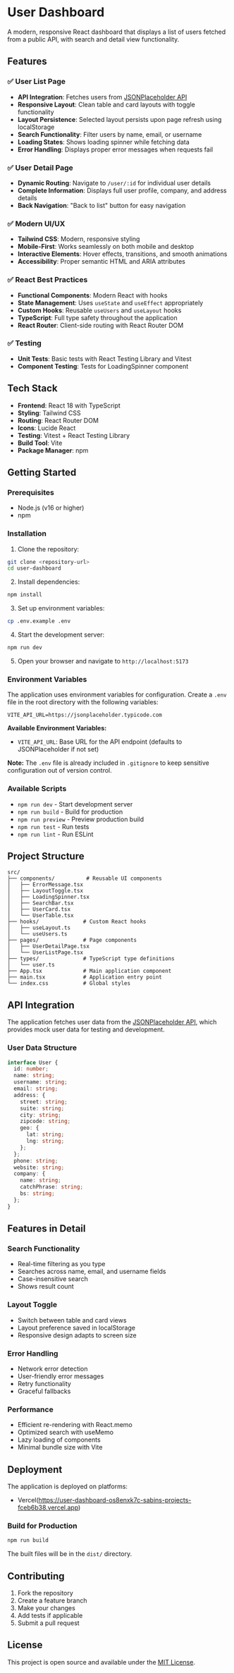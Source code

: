 # User Dashboard

A modern, responsive React dashboard that displays a list of users fetched from a public API, with search and detail view functionality.

## Features

### ✅ User List Page
- **API Integration**: Fetches users from [JSONPlaceholder API](https://jsonplaceholder.typicode.com/users)
- **Responsive Layout**: Clean table and card layouts with toggle functionality
- **Layout Persistence**: Selected layout persists upon page refresh using localStorage
- **Search Functionality**: Filter users by name, email, or username
- **Loading States**: Shows loading spinner while fetching data
- **Error Handling**: Displays proper error messages when requests fail

### ✅ User Detail Page
- **Dynamic Routing**: Navigate to `/user/:id` for individual user details
- **Complete Information**: Displays full user profile, company, and address details
- **Back Navigation**: "Back to list" button for easy navigation

### ✅ Modern UI/UX
- **Tailwind CSS**: Modern, responsive styling
- **Mobile-First**: Works seamlessly on both mobile and desktop
- **Interactive Elements**: Hover effects, transitions, and smooth animations
- **Accessibility**: Proper semantic HTML and ARIA attributes

### ✅ React Best Practices
- **Functional Components**: Modern React with hooks
- **State Management**: Uses `useState` and `useEffect` appropriately
- **Custom Hooks**: Reusable `useUsers` and `useLayout` hooks
- **TypeScript**: Full type safety throughout the application
- **React Router**: Client-side routing with React Router DOM

### ✅ Testing
- **Unit Tests**: Basic tests with React Testing Library and Vitest
- **Component Testing**: Tests for LoadingSpinner component

## Tech Stack

- **Frontend**: React 18 with TypeScript
- **Styling**: Tailwind CSS
- **Routing**: React Router DOM
- **Icons**: Lucide React
- **Testing**: Vitest + React Testing Library
- **Build Tool**: Vite
- **Package Manager**: npm

## Getting Started

### Prerequisites
- Node.js (v16 or higher)
- npm

### Installation

1. Clone the repository:
```bash
git clone <repository-url>
cd user-dashboard
```

2. Install dependencies:
```bash
npm install
```

3. Set up environment variables:
```bash
cp .env.example .env
```

4. Start the development server:
```bash
npm run dev
```

5. Open your browser and navigate to `http://localhost:5173`

### Environment Variables

The application uses environment variables for configuration. Create a `.env` file in the root directory with the following variables:

```env
VITE_API_URL=https://jsonplaceholder.typicode.com
```

**Available Environment Variables:**
- `VITE_API_URL`: Base URL for the API endpoint (defaults to JSONPlaceholder if not set)

**Note:** The `.env` file is already included in `.gitignore` to keep sensitive configuration out of version control.

### Available Scripts

- `npm run dev` - Start development server
- `npm run build` - Build for production
- `npm run preview` - Preview production build
- `npm run test` - Run tests
- `npm run lint` - Run ESLint

## Project Structure

```
src/
├── components/          # Reusable UI components
│   ├── ErrorMessage.tsx
│   ├── LayoutToggle.tsx
│   ├── LoadingSpinner.tsx
│   ├── SearchBar.tsx
│   ├── UserCard.tsx
│   └── UserTable.tsx
├── hooks/              # Custom React hooks
│   ├── useLayout.ts
│   └── useUsers.ts
├── pages/              # Page components
│   ├── UserDetailPage.tsx
│   └── UserListPage.tsx
├── types/              # TypeScript type definitions
│   └── user.ts
├── App.tsx             # Main application component
├── main.tsx            # Application entry point
└── index.css           # Global styles
```

## API Integration

The application fetches user data from the [JSONPlaceholder API](https://jsonplaceholder.typicode.com/users), which provides mock user data for testing and development.

### User Data Structure
```typescript
interface User {
  id: number;
  name: string;
  username: string;
  email: string;
  address: {
    street: string;
    suite: string;
    city: string;
    zipcode: string;
    geo: {
      lat: string;
      lng: string;
    };
  };
  phone: string;
  website: string;
  company: {
    name: string;
    catchPhrase: string;
    bs: string;
  };
}
```

## Features in Detail

### Search Functionality
- Real-time filtering as you type
- Searches across name, email, and username fields
- Case-insensitive search
- Shows result count

### Layout Toggle
- Switch between table and card views
- Layout preference saved in localStorage
- Responsive design adapts to screen size

### Error Handling
- Network error detection
- User-friendly error messages
- Retry functionality
- Graceful fallbacks

### Performance
- Efficient re-rendering with React.memo
- Optimized search with useMemo
- Lazy loading of components
- Minimal bundle size with Vite

## Deployment

The application is deployed on platforms:
- Vercel(https://user-dashboard-os8enxk7c-sabins-projects-fceb6b38.vercel.app)


### Build for Production
```bash
npm run build
```

The built files will be in the `dist/` directory.

## Contributing

1. Fork the repository
2. Create a feature branch
3. Make your changes
4. Add tests if applicable
5. Submit a pull request

## License

This project is open source and available under the [MIT License](LICENSE). 